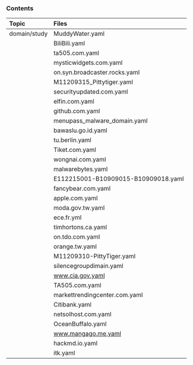 ### Contents
| Topic        | Files                               |
|:-------------|:------------------------------------|
| domain/study | MuddyWater.yaml                     |
|              | BiliBili.yaml                       |
|              | ta505.com.yaml                      |
|              | mysticwidgets.com.yaml              |
|              | on.syn.broadcaster.rocks.yaml       |
|              | M11209315_Pittytiger.yaml           |
|              | securityupdated.com.yaml            |
|              | elfin.com.yaml                      |
|              | github.com.yaml                     |
|              | menupass_malware_domain.yaml        |
|              | bawaslu.go.id.yaml                  |
|              | tu.berlin.yaml                      |
|              | Tiket.com.yaml                      |
|              | wongnai.com.yaml                    |
|              | malwarebytes.yaml                   |
|              | E112215001-B10909015-B10909018.yaml |
|              | fancybear.com.yaml                  |
|              | apple.com.yaml                      |
|              | moda.gov.tw.yaml                    |
|              | ece.fr.yml                          |
|              | timhortons.ca.yaml                  |
|              | on.tdo.com.yaml                     |
|              | orange.tw.yaml                      |
|              | M11209310-PittyTiger.yaml           |
|              | silencegroupdimain.yaml             |
|              | www.cia.gov.yaml                    |
|              | TA505.com.yaml                      |
|              | markettrendingcenter.com.yaml       |
|              | Citibank.yaml                       |
|              | netsolhost.com.yaml                 |
|              | OceanBuffalo.yaml                   |
|              | www.mangago.me.yaml                 |
|              | hackmd.io.yaml                      |
|              | itk.yaml                            |
